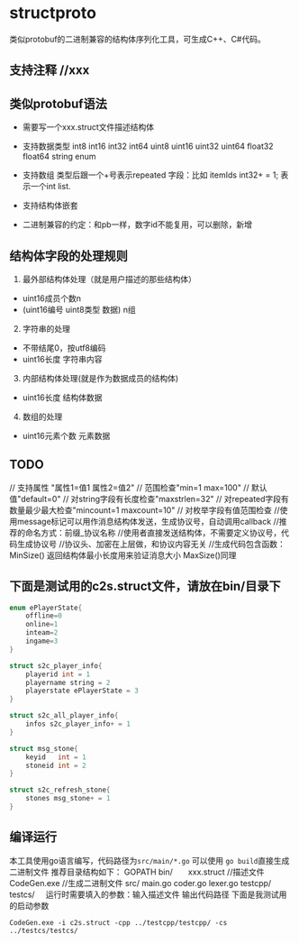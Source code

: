 # structproto
类似protobuf的二进制兼容的结构体序列化工具，可生成C++、C#代码。

## 支持注释 //xxx
## 类似protobuf语法
- 需要写一个xxx.struct文件描述结构体

- 支持数据类型 int8 int16 int32 int64 uint8 uint16 uint32 uint64 float32 float64 string enum

- 支持数组 类型后跟一个+号表示repeated 字段：比如 itemIds int32+ = 1; 表示一个int list.

- 支持结构体嵌套

- 二进制兼容的约定：和pb一样，数字id不能复用，可以删除，新增

## 结构体字段的处理规则

1. 最外部结构体处理（就是用户描述的那些结构体）
- uint16成员个数n
- (uint16编号 uint8类型 数据) n组

2. 字符串的处理
- 不带结尾0，按utf8编码
- uint16长度 字符串内容

3. 内部结构体处理(就是作为数据成员的结构体)
- uint16长度 结构体数据

4. 数组的处理
- uint16元素个数 元素数据

## TODO
//  支持属性 "属性1=值1 属性2=值2"
//  范围检查"min=1 max=100"
//  默认值"default=0"
//  对string字段有长度检查"maxstrlen=32"
//  对repeated字段有数量最少最大检查"mincount=1 maxcount=10"
//  对枚举字段有值范围检查
//使用message标记可以用作消息结构体发送，生成协议号，自动调用callback
//推荐的命名方式：前缀_协议名称
//使用者直接发送结构体，不需要定义协议号，代码生成协议号
//协议头、加密在上层做，和协议内容无关
//生成代码包含函数：MinSize() 返回结构体最小长度用来验证消息大小 MaxSize()同理



## 下面是测试用的c2s.struct文件，请放在bin/目录下
```c
enum ePlayerState{
    offline=0
    online=1
    inteam=2
    ingame=3
}

struct s2c_player_info{
    playerid int = 1
    playername string = 2
    playerstate ePlayerState = 3
}

struct s2c_all_player_info{
    infos s2c_player_info+ = 1
}

struct msg_stone{
    keyid   int = 1
    stoneid int = 2
}

struct s2c_refresh_stone{
    stones msg_stone+ = 1
}
```
## 编译运行

本工具使用go语言编写，代码路径为`src/main/*.go`
可以使用 `go build`直接生成二进制文件
推荐目录结构如下：
GOPATH
    bin/
        xxx.struct //描述文件
        CodeGen.exe //生成二进制文件
    src/
        main.go
        coder.go
        lexer.go
    testcpp/
    testcs/
    
运行时需要填入的参数：输入描述文件 输出代码路径
下面是我测试用的启动参数
```
CodeGen.exe -i c2s.struct -cpp ../testcpp/testcpp/ -cs ../testcs/testcs/
```

        
